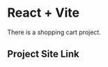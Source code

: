 # React + Vite

There is a shopping cart project.

## Project Site Link
<a href="https://shoppingcardlist.netlify.app/">
